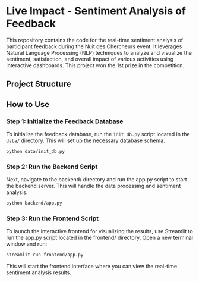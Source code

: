 # Live Impact - Sentiment Analysis of Feedback

This repository contains the code for the real-time sentiment analysis of participant feedback during the Nuit des Chercheurs event. It leverages Natural Language Processing (NLP) techniques to analyze and visualize the sentiment, satisfaction, and overall impact of various activities using interactive dashboards. This project won the 1st prize in the competition.

## Project Structure


## How to Use

### Step 1: Initialize the Feedback Database

To initialize the feedback database, run the `init_db.py` script located in the `data/` directory. This will set up the necessary database schema.

```bash
python data/init_db.py
```
### Step 2: Run the Backend Script

Next, navigate to the backend/ directory and run the app.py script to start the backend server. This will handle the data processing and sentiment analysis.

```bash
python backend/app.py

```

### Step 3: Run the Frontend Script

To launch the interactive frontend for visualizing the results, use Streamlit to run the app.py script located in the frontend/ directory. Open a new terminal window and run:

```bash
streamlit run frontend/app.py
```
This will start the frontend interface where you can view the real-time sentiment analysis results.
